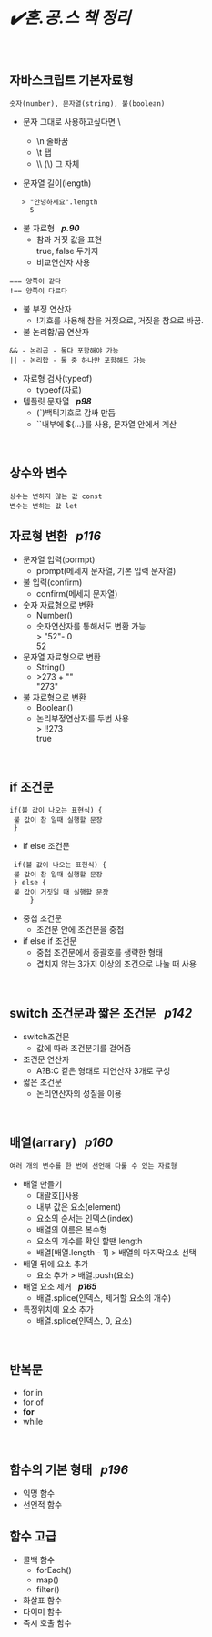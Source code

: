 # ***✔️혼.공.스 책 정리***
<br>   
   
## 자바스크립트 기본자료형
    숫자(number), 문자열(string), 불(boolean)   
 * 문자 그대로 사용하고싶다면 \   
   + \n 줄바꿈
   + \t 탭
   + \\\ (\\) 그 자체

 * 문자열 길이(length)
```
   > "안녕하세요".length   
     5
```

 * 불 자료형 &nbsp; ***p.90***
   + 참과 거짓 값을 표현   
     true, false 두가지
   + 비교연산자 사용
```
=== 양쪽이 같다
!== 양쪽이 다르다
```   
 * 불 부정 연산자
   + !기호를 사용해 참을 거짓으로, 거짓을 참으로 바꿈.
 * 불 논리합/곱 연산자
```
&& - 논리곱 - 둘다 포함해야 가능
|| - 논리합 - 둘 중 하나만 포함해도 가능
```
 * 자료형 검사(typeof)
   + typeof(자료)
 * 템플릿 문자열  &nbsp;  ***p98***
   + (`)백틱기호로 감싸 만듬
   + ``내부에 ${...}를 사용, 문자열 안에서 계산   

<br>

## 상수와 변수
    상수는 변하지 않는 값 const
    변수는 변하는 값 let   

## 자료형 변환 &nbsp; ***p116***
 * 문자열 입력(pormpt)
   + prompt(메세지 문자열, 기본 입력 문자열)
 * 불 입력(confirm)
   + confirm(메세지 문자열)
 * 숫자 자료형으로 변환
   + Number()
   + 숫자연산자를 통해서도 변환 가능   
     \> "52"- 0   
         52
 * 문자열 자료형으로 변환
   + String()
   + \>273 + ""   
      "273"
 * 불 자료형으로 변환
   + Boolean()
   + 논리부정연산자를 두번 사용   
    \> !!273   
      true

<br>

## if 조건문
    if(불 값이 나오는 표현식) {
     불 값이 참 일때 실행할 문장
     }
 * if else 조건문
```
 if(불 값이 나오는 표현식) {
 불 값이 참 일때 실행할 문장
 } else {
 불 값이 거짓일 때 실행할 문장
     }
```
 * 중첩 조건문
   + 조건문 안에 조건문을 중첩
 * if else if 조건문
   + 중첩 조건문에서 중괄호를 생략한 형태   
   + 겹치지 않는 3가지 이상의 조건으로 나눌 때 사용
<br>   

## switch 조건문과 짧은 조건문  &nbsp; ***p142***
 * switch조건문
   + 값에 따라 조건분기를 걸어줌
 * 조건문 연산자
   + A?B:C 같은 형태로 피연산자 3개로 구성
 * 짧은 조건문
   + 논리연산자의 성질을 이용
<br>   

## 배열(arrary) &nbsp; ***p160***
    여러 개의 변수를 한 번에 선언해 다룰 수 있는 자료형      
    
 * 배열 만들기   
   + 대괄호[]사용   
   + 내부 값은 요소(element)   
   + 요소의 순서는 인덱스(index)
   + 배열의 이름은 복수형
   + 요소의 개수를 확인 할땐 length
   + 배열[배열.length - 1] > 배열의 마지막요소 선택
 * 배열 뒤에 요소 추가
   + 요소 추가 > 배열.push(요소)
 * 배열 요소 제거  &nbsp; ***p165***
   + 배열.splice(인덱스, 제거할 요소의 개수)
 * 특정위치에 요소 추가
   + 배열.splice(인덱스, 0, 요소) 
<br>
   
## 반복문
 * for in
 * for of
 * **for**
 * while
 
<br>   

## 함수의 기본 형태  &nbsp; ***p196***
 * 익명 함수
 * 선언적 함수
## 함수 고급
 * 콜백 함수
    - forEach()
    - map()
    - filter()
 * 화살표 함수
 * 타이머 함수
 * 즉시 호출 함수
